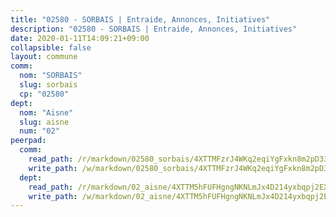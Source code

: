 ```yaml
---
title: "02580 - SORBAIS | Entraide, Annonces, Initiatives"
description: "02580 - SORBAIS | Entraide, Annonces, Initiatives"
date: 2020-01-11T14:09:21+09:00
collapsible: false
layout: commune
comm:
  nom: "SORBAIS"
  slug: sorbais
  cp: "02580"
dept:
  nom: "Aisne"
  slug: aisne
  num: "02"
peerpad:
  comm:
    read_path: /r/markdown/02580_sorbais/4XTTMFzrJ4WKq2eqiYgFxkn8m2pD33Hasz2zdDT3gRf4VSCHB
    write_path: /w/markdown/02580_sorbais/4XTTMFzrJ4WKq2eqiYgFxkn8m2pD33Hasz2zdDT3gRf4VSCHB-K3TgUW7eTpuYxsnwGfRJa55T9dyjRMpigMPKgy33MfECsc9UQuBjpE2Ym1WG3WoyQohYzvPEA1LAV2zCwiJgdDn6aDPMkfpF3KYJ8QjeYfAdMrTn1HGcxcM41fUL2ohdpevtptMb
  dept:
    read_path: /r/markdown/02_aisne/4XTTM5hFUFHgngNKNLmJx4D214yxbqpj2EXK5CBjZ5LZF3zAf
    write_path: /w/markdown/02_aisne/4XTTM5hFUFHgngNKNLmJx4D214yxbqpj2EXK5CBjZ5LZF3zAf-K3TgUfAP6D753WPagZBnpcFgyCUpnZXNhrQsKU6J8qon6wxmFCHD5kB3GMzCYyJmAGHN58p9qgKDhnEgSAuHEK3wjVXSJoUkHyn6Vb7T2aNZ2y6ez5BMkQCEQxoUkfyK9J3TXU3M
---
```


